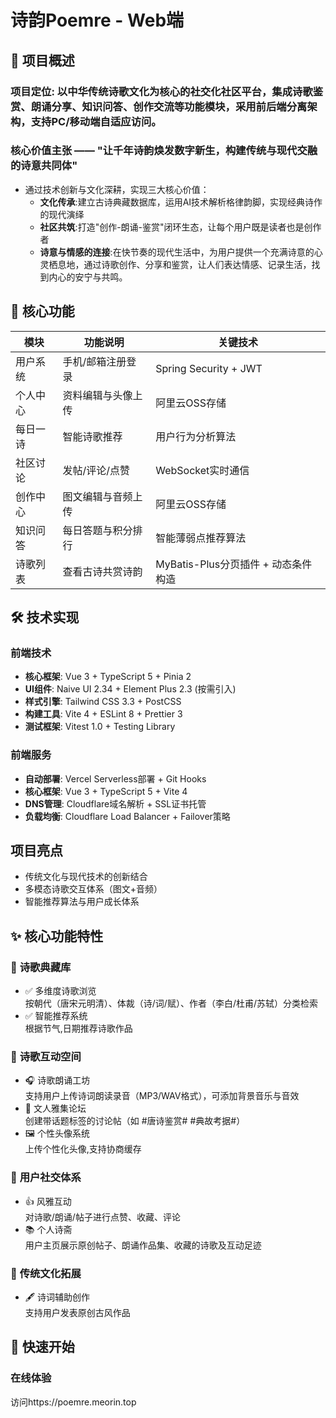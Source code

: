 # 诗韵Poemre - Web端

## 📖 项目概述
### **项目定位**: 以中华传统诗歌文化为核心的社交化社区平台，集成诗歌鉴赏、朗诵分享、知识问答、创作交流等功能模块，采用前后端分离架构，支持PC/移动端自适应访问。

### 核心价值主张 —— **"让千年诗韵焕发数字新生，构建传统与现代交融的诗意共同体"**
- 通过技术创新与文化深耕，实现三大核心价值：
  - **文化传承**:建立古诗典藏数据库，运用AI技术解析格律韵脚，实现经典诗作的现代演绎
  - **社区共筑**:打造"创作-朗诵-鉴赏"闭环生态，让每个用户既是读者也是创作者
  - **诗意与情感的连接**:在快节奏的现代生活中，为用户提供一个充满诗意的心灵栖息地，通过诗歌创作、分享和鉴赏，让人们表达情感、记录生活，找到内心的安宁与共鸣。

## 🌟 核心功能
| 模块        | 功能说明                     | 关键技术                |
|-------------|----------------------------|-------------------------|
| 用户系统    | 手机/邮箱注册登录           | Spring Security + JWT   |
| 个人中心    | 资料编辑与头像上传          | 阿里云OSS存储           |
| 每日一诗    | 智能诗歌推荐                | 用户行为分析算法        |
| 社区讨论    | 发帖/评论/点赞              | WebSocket实时通信       |
| 创作中心    | 图文编辑与音频上传          | 阿里云OSS存储           |
| 知识问答    | 每日答题与积分排行          | 智能薄弱点推荐算法      |
| 诗歌列表    | 查看古诗共赏诗韵            | MyBatis-Plus分页插件 + 动态条件构造 |

## 🛠️ 技术实现
### **前端技术**
- **核心框架**: Vue 3 + TypeScript 5 + Pinia 2
- **UI组件**: Naive UI 2.34 + Element Plus 2.3 (按需引入)
- **样式引擎**: Tailwind CSS 3.3 + PostCSS
- **构建工具**: Vite 4 + ESLint 8 + Prettier 3
- **测试框架**: Vitest 1.0 + Testing Library

### **前端服务**
- **自动部署**: Vercel Serverless部署 + Git Hooks
- **核心框架**: Vue 3 + TypeScript 5 + Vite 4
- **DNS管理**: Cloudflare域名解析 + SSL证书托管
- **负载均衡**: Cloudflare Load Balancer + Failover策略

## **项目亮点**
   - 传统文化与现代技术的创新结合
   - 多模态诗歌交互体系（图文+音频）
   - 智能推荐算法与用户成长体系
   
## ✨ 核心功能特性
### 📜 **诗歌典藏库**
- ✅ 多维度诗歌浏览  
  按朝代（唐宋元明清）、体裁（诗/词/赋）、作者（李白/杜甫/苏轼）分类检索
- ✅ 智能推荐系统  
  根据节气,日期推荐诗歌作品

### 🎤 **诗歌互动空间**
- 🎧 诗歌朗诵工坊  
  支持用户上传诗词朗读录音（MP3/WAV格式），可添加背景音乐与音效
- 📝 文人雅集论坛  
  创建带话题标签的讨论帖（如 #唐诗鉴赏# #典故考据#）
- 🖼️ 个性头像系统  
  上传个性化头像,支持协商缓存

### 🎎 **用户社交体系**
- 👍 风雅互动  
  对诗歌/朗诵/帖子进行点赞、收藏、评论
- 📚 个人诗斋  
  用户主页展示原创帖子、朗诵作品集、收藏的诗歌及互动足迹

### 🎏 **传统文化拓展**
- 🖋️ 诗词辅助创作  
  支持用户发表原创古风作品

## 🚀 快速开始
### 在线体验
访问https://poemre.meorin.top